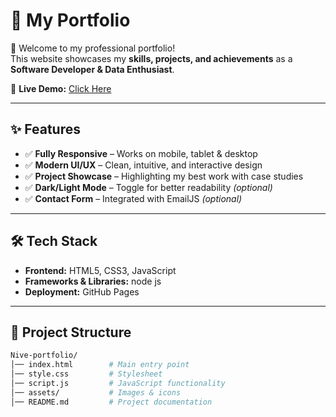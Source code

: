 # 🌟 My Portfolio

🚀 Welcome to my professional portfolio!  
This website showcases my **skills, projects, and achievements** as a **Software Developer & Data Enthusiast**.

🔗 **Live Demo:** [Click Here](https://nevedha228.github.io/Nive-portfolio/)

---

## ✨ Features
- ✅ **Fully Responsive** – Works on mobile, tablet & desktop  
- ✅ **Modern UI/UX** – Clean, intuitive, and interactive design  
- ✅ **Project Showcase** – Highlighting my best work with case studies  
- ✅ **Dark/Light Mode** – Toggle for better readability *(optional)*  
- ✅ **Contact Form** – Integrated with EmailJS *(optional)*  

---

## 🛠️ Tech Stack
- **Frontend:** HTML5, CSS3, JavaScript  
- **Frameworks & Libraries:** node js 
- **Deployment:** GitHub Pages  

---

## 📂 Project Structure
```bash
Nive-portfolio/
│── index.html        # Main entry point
│── style.css         # Stylesheet
│── script.js         # JavaScript functionality
│── assets/           # Images & icons
│── README.md         # Project documentation
